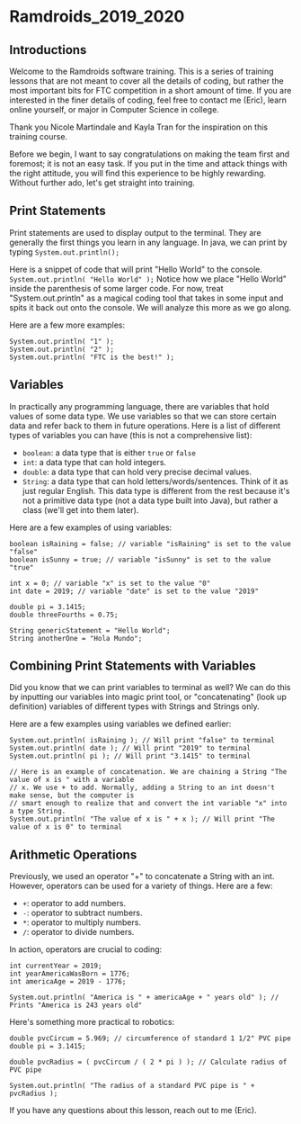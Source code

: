 # Ramdroids_2019_2020
## Introductions ##
Welcome to the Ramdroids software training. This is a series of training lessons that are not meant
to cover all the details of coding, but rather the most important bits for FTC competition in a short
amount of time. If you are interested in the finer details of coding, feel free to contact me (Eric),
learn online yourself, or major in Computer Science in college.

Thank you Nicole Martindale and Kayla Tran for the inspiration on this training course.

Before we begin, I want to say congratulations on making the team first and foremost; it is not an
easy task. If you put in the time and attack things with the right attitude, you will find this
experience to be highly rewarding. Without further ado, let's get straight into training.

## Print Statements ##
Print statements are used to display output to the terminal. They are generally the first things you
learn in any language. In java, we can print by typing ```System.out.println();```

Here is a snippet of code that will print "Hello World" to the console.
```System.out.println( "Hello World" );```
Notice how we place "Hello World" inside the parenthesis of some larger code. For now, treat
"System.out.println" as a magical coding tool that takes in some input and spits it back out onto
the console. We will analyze this more as we go along.

Here are a few more examples:
```
System.out.println( "1" );
System.out.println( "2" );
System.out.println( "FTC is the best!" );
```

## Variables ##
In practically any programming language, there are variables that hold values of some data type.
We use variables so that we can store certain data and refer back to them in future operations.
Here is a list of different types of variables you can have (this is not a comprehensive list):
* ```boolean```: a data type that is either ```true``` or ```false```
* ```int```: a data type that can hold integers.
* ```double```: a data type that can hold very precise decimal values.
* ```String```: a data type that can hold letters/words/sentences. Think of it as just regular English.
               This data type is different from the rest because it's not a primitive data type
               (not a data type built into Java), but rather a class (we'll get into them later).

Here are a few examples of using variables:
```
boolean isRaining = false; // variable "isRaining" is set to the value "false"
boolean isSunny = true; // variable "isSunny" is set to the value "true"

int x = 0; // variable "x" is set to the value "0"
int date = 2019; // variable "date" is set to the value "2019"

double pi = 3.1415;
double threeFourths = 0.75;

String genericStatement = "Hello World";
String anotherOne = "Hola Mundo";
```

## Combining Print Statements with Variables ##
Did you know that we can print variables to terminal as well? We can do this by inputting our
variables into magic print tool, or "concatenating" (look up definition) variables of different types
with Strings and Strings only.

 Here are a few examples using variables we defined earlier:
 ```
 System.out.println( isRaining ); // Will print "false" to terminal
 System.out.println( date ); // Will print "2019" to terminal
 System.out.println( pi ); // Will print "3.1415" to terminal

 // Here is an example of concatenation. We are chaining a String "The value of x is " with a variable
 // x. We use + to add. Normally, adding a String to an int doesn't make sense, but the computer is
 // smart enough to realize that and convert the int variable "x" into a type String.
 System.out.println( "The value of x is " + x ); // Will print "The value of x is 0" to terminal
```
 ## Arithmetic Operations ##
 Previously, we used an operator "+" to concatenate a String with an int. However, operators can be
 used for a variety of things. Here are a few:
 * ```+```: operator to add numbers.
 * ```-```: operator to subtract numbers.
 * ```*```: operator to multiply numbers.
 * ```/```: operator to divide numbers.

 In action, operators are crucial to coding:
 ```
 int currentYear = 2019;
 int yearAmericaWasBorn = 1776;
 int americaAge = 2019 - 1776;

 System.out.println( "America is " + americaAge + " years old" ); // Prints "America is 243 years old"

 ```
 Here's something more practical to robotics:

 ```
 double pvcCircum = 5.969; // circumference of standard 1 1/2" PVC pipe
 double pi = 3.1415;

 double pvcRadius = ( pvcCircum / ( 2 * pi ) ); // Calculate radius of PVC pipe

 System.out.println( "The radius of a standard PVC pipe is " + pvcRadius );
 ```

 If you have any questions about this lesson, reach out to me (Eric).
